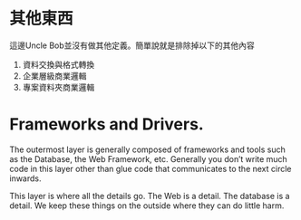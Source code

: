 # 其他東西
這邊Uncle Bob並沒有做其他定義。簡單說就是排除掉以下的其他內容
1. 資料交換與格式轉換
1. 企業層級商業邏輯
2. 專案資料夾商業邏輯

# Frameworks and Drivers.
The outermost layer is generally composed of frameworks and tools such as the Database, the Web Framework, etc. Generally you don’t write much code in this layer other than glue code that communicates to the next circle inwards.

This layer is where all the details go. The Web is a detail. The database is a detail. We keep these things on the outside where they can do little harm.